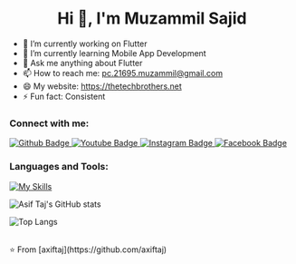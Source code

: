 <h1 align="center">Hi 👋, I'm Muzammil Sajid </h1>

- 🔭 I’m currently working on Flutter
- 🌱 I’m currently learning Mobile App Development
- 💬 Ask me anything about Flutter 
- 📫 How to reach me: pc.21695.muzammil@gmail.com
- 😄 My website: https://thetechbrothers.net
- ⚡ Fun fact: Consistent
  
### Connect with me:
<div id="badges">
  <a href="https://github.com/Muzammilsajid121">
    <img src="https://img.shields.io/badge/Github-white?style=for-the-badge&logo=Github&logoColor=black" alt="Github Badge"/>
  </a>
  <a href="https://www.youtube.com/channel/UCepavVInFV8NURnJ11RaQMw">
    <img src="https://img.shields.io/badge/YouTube-red?style=for-the-badge&logo=youtube&logoColor=white" alt="Youtube Badge"/>
  </a>
   <a href="https://www.instagram.com/muzammilsajid31/">
    <img src="https://img.shields.io/badge/Instagram-purple?style=for-the-badge&logo=instagram&logoColor=white" alt="Instagram Badge"/>
  </a>
   <a href="https://www.facebook.com/profile.php?id=100076411565686">
    <img src="https://img.shields.io/badge/Facebook-blue?style=for-the-badge&logo=facebook&logoColor=white" alt="Facebook Badge"/>
  </a>
</div>

### Languages and Tools:
[![My Skills](https://skillicons.dev/icons?i=flutter,dart,firebase,github,git,postman,figma,&perline=5)](https://skillicons.dev)

![Asif Taj's GitHub stats](https://github-readme-stats.vercel.app/api?username=axiftaj&show_icons=true&theme=dark)

![Top Langs](https://github-readme-stats.vercel.app/api/top-langs/?username=axiftaj&theme=dark)


<br>
⭐️ From [axiftaj](https://github.com/axiftaj)
